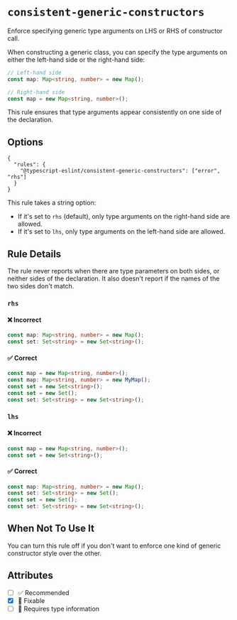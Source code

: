 # `consistent-generic-constructors`

Enforce specifying generic type arguments on LHS or RHS of constructor call.

When constructing a generic class, you can specify the type arguments on either the left-hand side or the right-hand side:

```ts
// Left-hand side
const map: Map<string, number> = new Map();

// Right-hand side
const map = new Map<string, number>();
```

This rule ensures that type arguments appear consistently on one side of the declaration.

## Options

```jsonc
{
  "rules": {
    "@typescript-eslint/consistent-generic-constructors": ["error", "rhs"]
  }
}
```

This rule takes a string option:

- If it's set to `rhs` (default), only type arguments on the right-hand side are allowed.
- If it's set to `lhs`, only type arguments on the left-hand side are allowed.

## Rule Details

The rule never reports when there are type parameters on both sides, or neither sides of the declaration. It also doesn't report if the names of the two sides don't match.

### `rhs`

<!--tabs-->

#### ❌ Incorrect

```ts
const map: Map<string, number> = new Map();
const set: Set<string> = new Set<string>();
```

#### ✅ Correct

```ts
const map = new Map<string, number>();
const map: Map<string, number> = new MyMap();
const set = new Set<string>();
const set = new Set();
const set: Set<string> = new Set<string>();
```

### `lhs`

<!--tabs-->

#### ❌ Incorrect

```ts
const map = new Map<string, number>();
const set = new Set<string>();
```

#### ✅ Correct

```ts
const map: Map<string, number> = new Map();
const set: Set<string> = new Set();
const set = new Set();
const set: Set<string> = new Set<string>();
```

## When Not To Use It

You can turn this rule off if you don't want to enforce one kind of generic constructor style over the other.

## Attributes

- [ ] ✅ Recommended
- [x] 🔧 Fixable
- [ ] 💭 Requires type information
